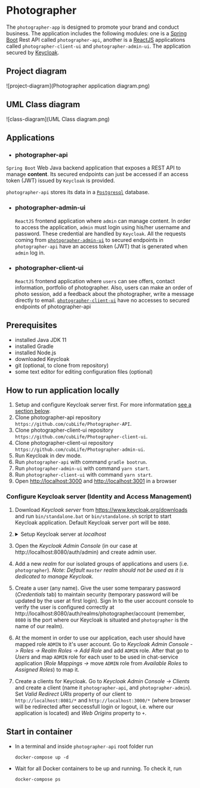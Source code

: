 # Photographer
The `photographer-app` is designed to promote your brand and conduct business.
The application includes the following modules:
one is a [Spring Boot](https://docs.spring.io/spring-boot/docs/current/reference/htmlsingle/) Rest API called `photographer-api`, another is a [ReactJS](https://reactjs.org/) applications called `photographer-client-ui` and 
`photographer-admin-ui`. The application secured by [Keycloak](https://www.keycloak.org/).

## Project diagram

![project-diagram](Photographer application diagram.png)

## UML Class diagram

![class-diagram](UML Class diagram.png)

## Applications

- ### photographer-api
`Spring Boot` Web Java backend application that exposes a REST API to manage **content**. Its secured endpoints can just be accessed if an access token (JWT) issued by `Keycloak` is provided.

`photographer-api` stores its data in a [`Postgresql`](https://www.postgresql.org/) database.

- ### photographer-admin-ui

  `ReactJS` frontend application where `admin` can manage content. In order to access the application, `admin` must login using his/her username and password. These credential are handled by `Keycloak`. All the requests coming from [`photographer-admin-ui`](https://github.com/cubLife/Photographer-admin-ui)
to secured endpoints in `photographer-api` have an access token (JWT) that is generated when `admin` log in.

- ### photographer-client-ui

  `ReactJS` frontend application where `users` can see offers, contact 
information, portfolio of photographer. Also, users can make an order of photo session,
  add a feedback about the photographer, write a message directly to email.
  [`photographer-client-ui`](https://github.com/cubLife/Photographer-client-ui) have no accesses to secured endpoints of photographer-api

## Prerequisites

- installed Java JDK 11
- installed Gradle
- installed Node.js
- downloaded Keycloak
- git (optional, to clone from repository)
- some text editor for editing configuration files (optional)

## How to run application locally

1. Setup and configure Keycloak server first. For more informatation [see a section below](#configure-keycloak-server-identity-and-access-management).
2. Clone photographer-api repository `https://github.com/cubLife/Photographer-API`.
3. Clone photographer-client-ui repository `https://github.com/cubLife/Photographer-client-ui`.
4. Clone photographer-client-ui repository `https://github.com/cubLife/Photographer-admin-ui`.
5. Run Keycloak in dev mode.
6. Run `photographer-api` with command `gradle bootrun`.
7. Run `photographer-admin-ui` with command `yarn start`.
8. Run `photographer-client-ui` with command `yarn start`.
9. Open [http://localhost:3000](http://localhost:3000) and [http://localhost:3001](http://localhost:3001) in a browser

### Configure Keycloak server (Identity and Access Management)

1. Download _Keycloak server_ from https://www.keycloak.org/downloads and run `bin/standalone.bat` or `bin/standalone.sh` script to start Keycloak application. Default Keycloak server port will be `8080`.

2. <p>
     <details>
     <summary>Setup Keycloak server at <i>localhost</i></summary>

   The steps to setup Keycloak specified below may be replaced with import of the Keycloak configuration file. To import the configuration file: go to Import on sidebar menu and upload previously exported configuration file.

3. Open the _Keycloak Admin Console_ (in our case at http://localhost:8080/auth/admin) and create admin user.

4. Add a new _realm_ for our isolated groups of applications and users (i.e. `photographer`). _Note: Default `master` realm should not be used as it is dedicated to manage Keycloak._

5. Create a user (any name). Give the user some temparary password (_Credentials_ tab) to maintain security (temporary password will be updated by the user at first login). Sign In to the user account console to verify the user is configured correctly at http://localhost:8080/auth/realms/photographer/account (remember, `8080` is the port where our Keycloak is situated and `photographer` is the name of our realm).

6. At the moment in order to use our application, each user should have mapped role `ADMIN` to it's user account. Go to _Keycloak Admin Console -> Roles -> Realm Roles -> Add Role_ and add `ADMIN` role. After that go to _Users_ and map `ADMIN` role for each user to be used in chat-service application (_Role Mappings ->_ move `ADMIN` role from _Available Roles_ to _Assigned Roles_) to map it.

7. Create a clients for Keycloak. Go to _Keycloak Admin Console -> Clients_ and create a client (name it `photographer-api`, and `photographer-admin`). Set _Valid Redirect URIs_ property of our client to `http://localhost:8081/*` and `http://localhost:3000/*` (where browser will be redirected after seccessfull login or logout, i.e. where our application is located) and _Web Origins_ property to `+`.

## Start in container

- In a terminal and inside `photographer-api` root folder run
  ```
  docker-compose up -d
  ```

- Wait for all Docker containers to be up and running. To check it, run
  ```
  docker-compose ps
  ```
  